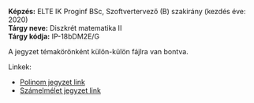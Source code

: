 **Képzés:** ELTE IK Proginf BSc, Szoftvertervező (B) szakirány (kezdés éve: 2020)  
**Tárgy neve:** Diszkrét matematika II  
**Tárgy kódja:** IP-18bDM2E/G

A jegyzet témakörönként külön-külön fájlra van bontva.

Linkek:
 - [Polinom jegyzet link](https://nbviewer.org/github/Trigary/uni-notes/blob/master/dimat2/polinom/dimat2-polinom.pdf)
 - [Számelmélet jegyzet link](https://nbviewer.org/github/Trigary/uni-notes/blob/master/dimat2/sz%C3%A1melm%C3%A9let/dimat2-sz%C3%A1melm%C3%A9let.pdf)
